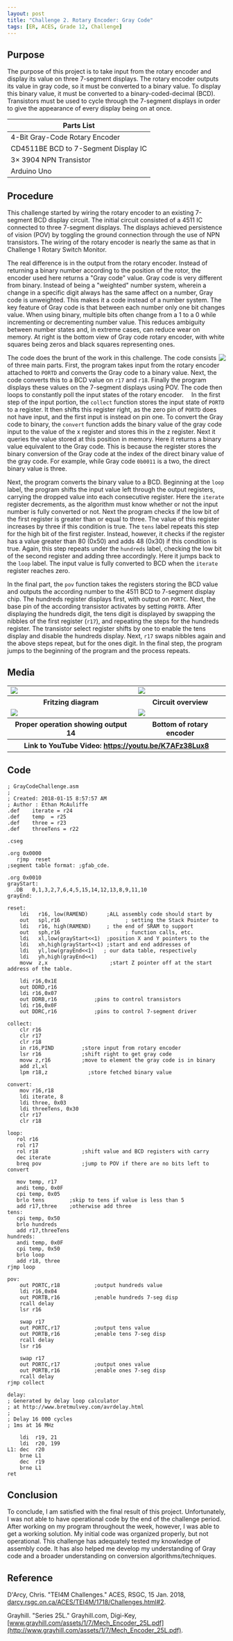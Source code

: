 ```yaml
---
layout: post
title: "Challenge 2. Rotary Encoder: Gray Code"
tags: [ER, ACES, Grade 12, Challenge]
---
```

Purpose
-------
The purpose of this project is to take input from the rotary encoder and display its value on three 7-segment displays. The rotary encoder outputs its value in gray code, so it must be converted to a binary value. To display this binary value, it must be converted to a binary-coded-decimal (BCD). Transistors must be used to cycle through the 7-segment displays in order to give the appearance of every display being on at once.

Parts List|
----------|
4-Bit Gray-Code Rotary Encoder      | 3× 7-Segment Display
CD4511BE BCD to 7-Segment Display IC| 4× 1MΩ Resistor
3× 3904 NPN Transistor              | 3× 1kΩ Resistor
Arduino Uno                         |

Procedure
---------
This challenge started by wiring the rotary encoder to an existing 7-segment BCD display circuit. The initial circuit consisted of a 4511 IC connected to three 7-segment displays. The displays achieved persistence of vision (POV) by toggling the ground connection through the use of NPN transistors. The wiring of the rotary encoder is nearly the same as that in Challenge 1 Rotary Switch Monitor.

The real difference is in the output from the rotary encoder. Instead of returning a binary number according to the position of the rotor, the encoder used here returns a "Gray code" value. Gray code is very different from binary. Instead of being a "weighted" number system, wherein a change in a specific digit always has the same affect on a number, Gray code is unweighted. This makes it a code instead of a number system. The key feature of Gray code is that between each number only one bit changes value. When using binary, multiple bits often change from a 1 to a 0 while incrementing or decrementing number value. This reduces ambiguity between number states and, in extreme cases, can reduce wear on memory. At right is the bottom view of Gray code rotary encoder, with white squares being zeros and black squares representing ones.

<img style="float: right;" src="/assets/img/ER%20Reports/Grade%2012/Challenge%202.%20Rotary%20Encoder%20Gray%20code/rotaryEncoderGraphic.png">

The code does the brunt of the work in this challenge. The code consists of three main parts. First, the program takes input from the rotary encoder attached to `PORTD` and converts the Gray code to a binary value. Next, the code converts this to a BCD value on `r17` and `r18`. Finally the program displays these values on the 7-segment displays using POV. The code then loops to constantly poll the input states of the rotary encoder. 
In the first step of the input portion, the `collect` function stores the input state of `PORTD` to a register. It then shifts this register right, as the zero pin of `PORTD` does not have input, and the first input is instead on pin one. To convert the Gray code to binary, the `convert` function adds the binary value of the gray code input to the value of the x register and stores this in the z register. Next it queries the value stored at this position in memory. Here it returns a binary value equivalent to the Gray code. This is because the register stores the binary conversion of the Gray code at the index of the direct binary value of the gray code. For example, while Gray code `0b0011` is a two, the direct binary value is three.

Next, the program converts the binary value to a BCD. Beginning at the `loop` label, the program shifts the input value left through the output registers, carrying the dropped value into each consecutive register. Here the `iterate` register decrements, as the algorithm must know whether or not the input number is fully converted or not. Next the program checks if the low bit of the first register is greater than or equal to three. The value of this register increases by three if this condition is true. The `tens` label repeats this step for the high bit of the first register. Instead, however, it checks if the register has a value greater than 80 (0x50) and adds 48 (0x30) if this condition is true. Again, this step repeats under the `hundreds` label, checking the low bit of the second register and adding three accordingly. Here it jumps back to the `loop` label. The input value is fully converted to BCD when the `iterate` register reaches zero.

In the final part, the `pov` function takes the registers storing the BCD value and outputs the according number to the 4511 BCD to 7-segment display chip. The hundreds register displays first, with output on `PORTC`. Next, the base pin of the according transistor activates by setting `PORTB`. After displaying the hundreds digit, the tens digit is displayed by swapping the nibbles of the first register (`r17`), and repeating the steps for the hundreds register. The transistor select register shifts by one to enable the tens display and disable the hundreds display. Next, `r17` swaps nibbles again and the above steps repeat, but for the ones digit. In the final step, the program jumps to the beginning of the program and the process repeats.

Media
-----
<table>
  <tr>
    <td>
      <img src="/assets/img/ER%20Reports/Grade%2012/Challenge%202.%20Rotary%20Encoder%20Gray%20code/challenge2_bb.png">
    </td>
    <td>
      <img src="/assets/img/ER%20Reports/Grade%2012/Challenge%202.%20Rotary%20Encoder%20Gray%20code/20180116_161909.jpg">
    </td>
  </tr>
  <tr>
    <th>Fritzing diagram</th>
    <th>Circuit overview</th>
  </tr>
  <tr>
    <td>
      <img src="/assets/img/ER%20Reports/Grade%2012/Challenge%202.%20Rotary%20Encoder%20Gray%20code/20180120_161226.jpg">
    </td>
    <td>
      <img src="/assets/img/ER%20Reports/Grade%2012/Challenge%202.%20Rotary%20Encoder%20Gray%20code/20180120_161906.jpg">
    </td>
  </tr>
  <tr>
    <th>Proper operation showing output 14</th>
    <th>Bottom of rotary encoder</th>
  </tr>
  <tr>
    <th colspan="2">Link to YouTube Video: <a href="https://youtu.be/K7AFz38Lux8">https://youtu.be/K7AFz38Lux8</a></th>
  </tr>
</table>

Code
----
```
; GrayCodeChallenge.asm
;
; Created: 2018-01-15 8:57:57 AM
; Author : Ethan McAuliffe
.def	iterate = r24
.def	temp  = r25
.def	three = r23
.def	threeTens = r22

.cseg

.org 0x0000
   rjmp  reset
;segment table format: ;gfab_cde.

.org 0x0010
grayStart:
  .DB	0,1,3,2,7,6,4,5,15,14,12,13,8,9,11,10
grayEnd:

reset:
	ldi   r16, low(RAMEND)		;ALL assembly code should start by
	out   spl,r16				      ; setting the Stack Pointer to
	ldi   r16, high(RAMEND)		; the end of SRAM to support
	out   sph,r16				      ; function calls, etc.
	ldi   xl,low(grayStart<<1)	;position X and Y pointers to the
	ldi   xh,high(grayStart<<1)	;start and end addresses of
	ldi   yl,low(grayEnd<<1)   ; our data table, respectively
	ldi   yh,high(grayEnd<<1)
	movw  z,x	                 ;start Z pointer off at the start address of the table.

	ldi r16,0x1E
	out DDRD,r16			
	ldi r16,0x07
	out DDRB,r16			;pins to control transistors
	ldi r16,0x0F
	out DDRC,r16			;pins to control 7-segment driver    

collect:
	clr r16
	clr r17
	clr r18
	in r16,PIND			;store input from rotary encoder
	lsr r16			    ;shift right to get gray code
	movw z,r16			;move to element the gray code is in binary
	add zl,xl
	lpm r18,z			  ;store fetched binary value

convert:
	mov r16,r18
	ldi iterate, 8
	ldi three, 0x03
	ldi threeTens, 0x30
	clr r17
	clr r18

loop:
   rol r16
   rol r17
   rol r18				;shift value and BCD registers with carry
   dec iterate			
   breq pov				;jump to POV if there are no bits left to convert

   mov temp, r17					
   andi temp, 0x0F					
   cpi temp, 0x05			
   brlo tens        ;skip to tens if value is less than 5		
   add r17,three    ;otherwise add three
tens:
   cpi temp, 0x50			
   brlo hundreds
   add r17,threeTens
hundreds:
   andi temp, 0x0F
   cpi temp, 0x50			
   brlo loop
   add r18, three
rjmp loop

pov:
	out PORTC,r18			;output hundreds value
	ldi r16,0x04
	out PORTB,r16			;enable hundreds 7-seg disp
	rcall delay
	lsr r16

	swap r17
	out PORTC,r17			;output tens value
	out PORTB,r16			;enable tens 7-seg disp
	rcall delay
	lsr r16

	swap r17
	out PORTC,r17			;output ones value
	out PORTB,r16			;enable ones 7-seg disp
	rcall delay
rjmp collect

delay:
; Generated by delay loop calculator
; at http://www.bretmulvey.com/avrdelay.html
;
; Delay 16 000 cycles
; 1ms at 16 MHz

    ldi  r19, 21
    ldi  r20, 199
L1: dec  r20
    brne L1
    dec  r19
    brne L1
ret
```

Conclusion
-----
To conclude, I am satisfied with the final result of this project. Unfortunately, I was not able to have operational code by the end of the challenge period. After working on my program throughout the week, however, I was able to get a working solution. My initial code was organized properly, but not operational. This challenge has adequately tested my knowledge of assembly code. It has also helped me develop my understanding of Gray code and a broader understanding on conversion algorithms/techniques.

Reference
-----
D'Arcy, Chris. "TEI4M Challenges." ACES, RSGC, 15 Jan. 2018, [darcy.rsgc.on.ca/ACES/TEI4M/1718/Challenges.html#2](http://darcy.rsgc.on.ca/ACES/TEI4M/1718/Challenges.html#2).

Grayhill. "Series 25L." Grayhill.com, Digi-Key, [www.grayhill.com/assets/1/7/Mech_Encoder_25L.pdf](http://www.grayhill.com/assets/1/7/Mech_Encoder_25L.pdf).
